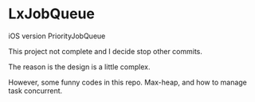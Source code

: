 LxJobQueue
===================

iOS version PriorityJobQueue

This project not complete and I decide stop other commits.

The reason is the design is a little complex. 

However, some funny codes in this repo. Max-heap, and how to manage task concurrent.

